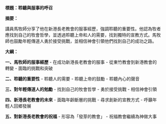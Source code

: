 **標題：聆聽與服事的呼召**

**摘要：**

講員馬牧師分享了他在新港長老教會的服事經歷，強調聆聽的重要性。他認為牧者應找到自己的牧會哲學，並透過聆聽上帝和人的需要，找到獨特的宣教方式。馬牧師也鼓勵年輕傳道人勇於接受挑戰，並相信神會引領他們找到自己的成功之路。

**大綱：**

**一、馬牧師的服事經歷**
    - 在成功新港長老教會的服事
    - 從東竹教會到新港教會的轉變
    - 面臨的挑戰和突破

**二、聆聽的重要性**
    - 聆聽人的需要
    - 聆聽上帝的鼓勵
    - 聆聽內心的聲音

**三、對年輕傳道人的勉勵**
    - 找到自己的牧會哲學
    - 勇於接受挑戰
    - 相信神會引領

**四、新港長老教會的未來**
    - 面臨年齡斷層的挑戰
    - 尋求創新的宣教方式
    - 呼籲年輕人回鄉發展

**五、對新港長老教會的祝福**
    - 形容為「發芽的教會」
    - 祝福教會繼續為神做大事